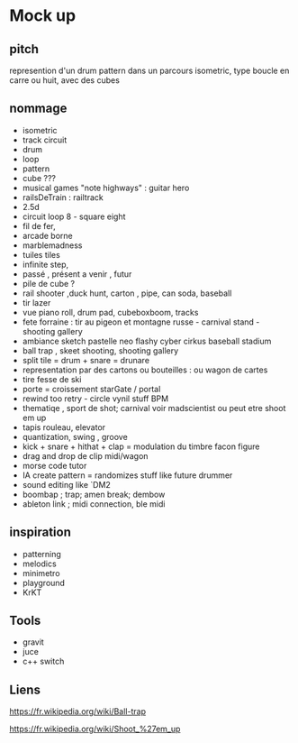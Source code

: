 # Mock up

## pitch

represention d'un drum pattern dans un parcours isometric, type boucle en carre ou huit, avec des cubes 


## nommage

  * isometric
  * track circuit
  * drum
  * loop
  * pattern
  * cube ???
  * musical games "note highways" : guitar hero
  * railsDeTrain : railtrack
  * 2.5d
  * circuit loop 8 - square eight
  * fil de fer,
  * arcade borne
  * marblemadness 
  * tuiles tiles
  * infinite step,
  * passé , présent a venir , futur
  * pile de cube ? 
  * rail shooter ,duck hunt, carton , pipe, can soda, baseball
  * tir lazer
  * vue piano roll, drum pad, cubeboxboom, tracks
  * fete forraine : tir au pigeon et montagne russe - carnival stand - shooting gallery 
  * ambiance sketch pastelle neo flashy cyber cirkus baseball stadium
  * ball trap , skeet shooting, shooting gallery
  * split tile = drum + snare = drunare
  * representation par des cartons ou bouteilles : ou wagon de cartes
  * tire fesse de ski 
  * porte = croissement starGate / portal
  * rewind too retry - circle vynil stuff BPM
  * thematiqe , sport de shot; carnival voir madscientist ou peut etre shoot em up
  * tapis rouleau, elevator
  * quantization, swing , groove
  * kick + snare + hithat + clap = modulation du timbre facon figure
  * drag and drop de clip midi/wagon
  * morse code tutor
  * IA create pattern = randomizes stuff like future drummer
  * sound editing like `DM2
  * boombap ; trap; amen break; dembow
  * ableton link ; midi connection, ble midi
  
## inspiration 

  * patterning 
  * melodics 
  * minimetro
  * playground
  * KrKT
  

## Tools 

  * gravit
  * juce
  * c++ switch 



## Liens

https://fr.wikipedia.org/wiki/Ball-trap

https://fr.wikipedia.org/wiki/Shoot_%27em_up

